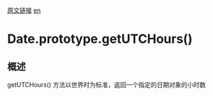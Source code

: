 <a href="https://developer.mozilla.org/zh-CN/docs/Web/JavaScript/Reference/Global_Objects/Date/getUTCHours" target="_blank">原文链接</a>
<a href="https://developer.mozilla.org/en-US/docs/Web/JavaScript/Reference/Global_Objects/Date/getUTCHours" target="_blank">en</a>

# Date.prototype.getUTCHours()

## 概述

getUTCHours() 方法以世界时为标准，返回一个指定的日期对象的小时数